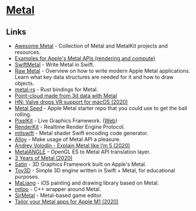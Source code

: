 # [Metal](https://developer.apple.com/metal/)

## Links

- [Awesome Metal](https://github.com/adamnemecek/awesome-metal) - Collection of Metal and MetalKit projects and resources.
- [Examples for Apple's Metal APIs (rendering and compute)](https://github.com/dehesa/Metal)
- [SwiftMetal](https://github.com/hexagons/SwiftMetal) - Write Metal in Swift.
- [Raw Metal](https://alain.xyz/blog/raw-metal) - Overview on how to write modern Apple Metal applications. Learn what key data structures are needed for it and how to draw objects.
- [metal-rs](https://github.com/gfx-rs/metal-rs) - Rust bindings for Metal.
- [Point-cloud made from 3d data with Metal](https://github.com/roberthein/Metal-Point-Cloud)
- [HN: Valve drops VR support for macOS (2020)](https://news.ycombinator.com/item?id=23047348)
- [Metal Seed](https://github.com/alaingalvan/metal-seed) - Apple Metal starter repo that you could use to get the ball rolling.
- [PixelKit](https://github.com/hexagons/pixelkit) - Live Graphics Framework. ([Web](http://pixelkit.net/))
- [RenderKit](https://github.com/hexagons/RenderKit) - Realtime Render Engine Protocol.
- [mtlswift](https://github.com/s1ddok/mtlswift) - Metal shader Swift encoding code generator.
- [Alloy](https://github.com/s1ddok/Alloy) - Make usage of Metal API a pleasure.
- [Andrey Volodin - Explain Metal like I’m 5 (2020)](https://www.youtube.com/watch?v=ebap8D1-GIY)
- [MetalANGLE](https://github.com/kakashidinho/metalangle) - OpenGL ES to Metal API translation layer.
- [3 Years of Metal (2020)](https://blog.roblox.com/2020/05/3-years-metal/)
- [Satin](https://github.com/Hi-Rez/Satin) - 3D Graphics Framework built on Apple's Metal.
- [Toy3D](https://github.com/markdaws/Toy3D) - Simple 3D engine written in Swift + Metal, for educational purposes.
- [MaLiang](https://github.com/Harley-xk/MaLiang) - iOS painting and drawing library based on Metal.
- [mtlpp](https://github.com/naleksiev/mtlpp) - C++ wrapper around Metal.
- [SirMetal](https://github.com/giordi91/SirMetal) - Metal-based game editor.
- [Tailor your Metal apps for Apple M1 (2020)](https://developer.apple.com/videos/play/tech-talks/10859)

